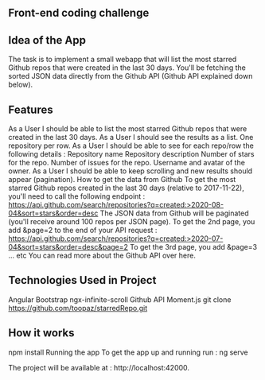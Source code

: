 ## Front-end coding challenge

## Idea of the App
The task is to implement a small webapp that will list the most starred Github repos that were created in the last 30 days. You'll be fetching the sorted JSON data directly from the Github API (Github API explained down below).

## Features
 As a User I should be able to list the most starred Github repos that were created in the last 30 days.
 As a User I should see the results as a list. One repository per row.
 As a User I should be able to see for each repo/row the following details :
Repository name
Repository description
Number of stars for the repo.
Number of issues for the repo.
Username and avatar of the owner.
 As a User I should be able to keep scrolling and new results should appear (pagination).
How to get the data from Github
To get the most starred Github repos created in the last 30 days (relative to 2017-11-22), you'll need to call the following endpoint : https://api.github.com/search/repositories?q=created:>2020-08-04&sort=stars&order=desc The JSON data from Github will be paginated (you'll receive around 100 repos per JSON page). To get the 2nd page, you add &page=2 to the end of your API request : https://api.github.com/search/repositories?q=created:>2020-07-04&sort=stars&order=desc&page=2 To get the 3rd page, you add &page=3 ... etc You can read more about the Github API over here.

## Technologies Used in Project
Angular
Bootstrap
ngx-infinite-scroll
Github API
Moment.js
git clone https://github.com/toopaz/starredRepo.git

## How it works

npm install
Running the app
To get the app up and running run :
ng serve 

The project will be available at : http://localhost:42000.
